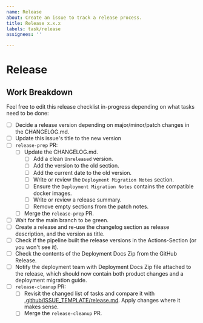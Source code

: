 ```yaml
---
name: Release
about: Create an issue to track a release process.
title: Release x.x.x
labels: task/release
assignees: ''

---
```


# Release

## Work Breakdown

Feel free to edit this release checklist in-progress depending on what tasks need to be done:

- [ ] Decide a release version depending on major/minor/patch changes in the CHANGELOG.md.
- [ ] Update this issue's title to the new version
- [ ] `release-prep` PR:
    - [ ] Update the CHANGELOG.md.
        - [ ] Add a clean `Unreleased` version.
        - [ ] Add the version to the old section.
        - [ ] Add the current date to the old version.
        - [ ] Write or review the `Deployment Migration Notes` section.
        - [ ] Ensure the `Deployment Migration Notes` contains the compatible docker images.
        - [ ] Write or review a release summary.
        - [ ] Remove empty sections from the patch notes.
    - [ ] Merge the `release-prep` PR.
- [ ] Wait for the main branch to be green.
- [ ] Create a release and re-use the changelog section as release description, and the version as title.
- [ ] Check if the pipeline built the release versions in the Actions-Section (or you won't see it).
- [ ] Check the contents of the Deployment Docs Zip from the GitHub Release.
- [ ] Notify the deployment team with Deployment Docs Zip file attached to the release, which should now contain both product changes and a deployment migration guide.
- [ ] `release-cleanup` PR:
    - [ ] Revisit the changed list of tasks and compare it with [.github/ISSUE_TEMPLATE/release.md](https://github.com/sovity/authority-portal/blob/main/.github/ISSUE_TEMPLATE/release.md). Apply changes where it makes sense.
    - [ ] Merge the `release-cleanup` PR.
